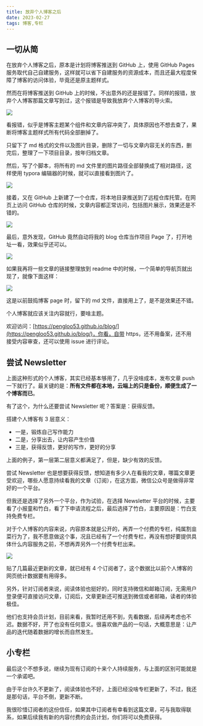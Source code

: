 ```yaml
---
title: 放弃个人博客之后
date: 2023-02-27
tags: 博客,专栏
---
```


## 一切从简

在放弃个人博客之后，原本是计划将博客推送到 GitHub 上，使用 GitHub Pages 服务取代自己自建服务，这样就可以省下自建服务的资源成本，而且还最大程度保障了博客的访问体验，毕竟还是原主题样式。

然而在将博客推送到 GitHub 上的时候，不出意外的还是报错了。同样的报错，放弃个人博客那篇文章写到过，这个报错是导致我放弃个人博客的导火索。

![](../image/2023-02-27-new-blog/9BE1EAB5-01E8-4929-BD83-ADDB4C53B79A.7f1580e1c3a846ee94c37d89133036af.jpg)

看报错，似乎是博客主题某个组件和文章内容冲突了，具体原因也不想去查了，果断将博客主题样式所有代码全部删掉了。

只留下了 md 格式的文件以及图片目录，删除了一切与文章内容无关的东西，删完后，整理了一下项目目录，按年归档文章。

然后，写了个脚本，将所有的 md 文件里的图片路径全部替换成了相对路径，这样使用 typora 编辑器的时候，就可以直接看到图片了。

![](../image/2023-02-27-new-blog/9B676956-B1B5-4E8E-8B13-06253C03D105.69547b75a89945c1be0b9145339921e4.jpg)

接着，又在 GitHub 上新建了一个仓库，将本地目录推送到了远程仓库托管。在网页上访问 GitHub 仓库的时候，文章内容都正常访问，包括图片展示，效果还是不错的。

![](../image/2023-02-27-new-blog/B5CEA025-BD8D-4393-A151-71CA7D356E42.25da50361c8348debe65130747bafcab.jpg)

最后，意外发现，GitHub 竟然自动将我的 blog 仓库当作项目 Page 了，打开地址一看，效果似乎还可以。

![](../image/2023-02-27-new-blog/EA2185D2-1C7F-4E2A-AF68-32B5519BF524.09df06cb8d1541b7a071e34ec8ad3576.jpg)

如果我再将一些文章的链接整理放到 readme 中的时候，一个简单的导航页就出现了，就像下面这样：

![](../image/2023-02-27-new-blog/B686F519-4EF4-4E32-B9F8-A5A099023254.d225cf9720e04c878f2e540941f63542.jpg)

这是以前鼓捣博客 page 时，留下的 md 文件，直接用上了，是不是效果还不错。

个人博客就应该关注内容就行，要啥主题。

欢迎访问：[https://pengloo53.github.io/blog/](https://pengloo53.github.io/blog/)，你看，自带 https，还不用备案，还不用接受内容审查，还可以使用 issue 进行评论。

## 尝试 Newsletter

上面这种形式的个人博客，其实已经基本够用了，几乎没啥成本，发布文章 push 一下就行了。最关键的是：**所有文件都在本地，云端上的只是备份，顺便生成了一个博客而已**。

有了这个，为什么还要尝试 Newsletter 呢？答案是：获得反馈。

搭建个人博客有 3 层意义：

- 一是，锻炼自己写作能力
- 二是，分享出去，让内容产生价值
- 三是，获得反馈，更好的写作，更好的分享

上面的例子，第一层第二层意义都满足了，但是，缺少有效的反馈。

尝试 Newsletter 也是想要获得反馈，想知道有多少人在看我的文章，哪篇文章更受欢迎，哪些人愿意持续看我的文章（订阅），在这方面，微信公众号是做得非常好的一个平台。

但我还是选择了另外一个平台，作为试验，在选择 Newsletter 平台的时候，主要看了小报童和竹白，看了下申请流程之后，最后选择了竹白，主要原因是：竹白支持免费专栏。

对于个人博客的内容来说，内容原本就是公开的，再弄一个付费的专栏，纯属割韭菜行为了，我不愿意做这个事，况且已经有了一个付费专栏，再没有想好要提供具体什么内容服务之前，不想再弄另外一个付费专栏出来。

![](../image/2023-02-27-new-blog/F3B503CD-A2FE-432A-BC0B-2EFC76DF344E.54ebf018287747f1995606d2179ed508.jpg)

贴了几篇最近更新的文章，就已经有 4 个订阅者了，这个数据比以前个人博客的网页统计数据要有用得多。

另外，针对订阅者来说，阅读体验也挺好的，同时支持微信和邮箱订阅，无需用户登录便可直接访问文章，订阅后，文章更新还可推送到微信或者邮箱，读者的体验极佳。

他们也支持会员计划，目前来看，我暂时还用不到，先看数据，后续再考虑也不迟。数据不好，开了也没有任何意义。很喜欢做产品的一句话，大概意思是：让产品的迭代随着数据的增长而自然发生。

## 小专栏

最后这个不想多说，继续为现有订阅的十来个人持续服务，与上面的区别可能就是一个承诺吧。

由于平台许久不更新了，阅读体验也不好，上面已经没啥专栏更新了，不过，我还是那句话，平台不倒，更新不断。

我很珍惜订阅者的这份信任，如果其中订阅者有幸看到这篇文章，可与我取得联系，如果后续我有新的内容付费的会员计划，你们将可以免费获得。